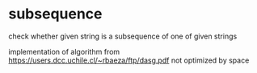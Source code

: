 # subsequence
check whether given string is a subsequence of one of given strings

implementation of algorithm from https://users.dcc.uchile.cl/~rbaeza/ftp/dasg.pdf
not optimized by space
